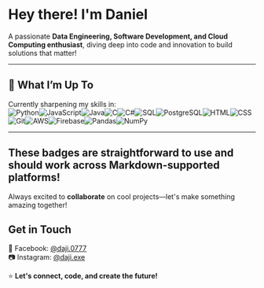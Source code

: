 # Hey there! I'm Daniel    

A passionate **Data Engineering, Software Development, and Cloud Computing enthusiast**, diving deep into code and innovation to build solutions that matter!  

---

## 🌟 **What I’m Up To**  
Currently sharpening my skills in:  
![Python](https://img.shields.io/badge/Python-3776AB?style=for-the-badge&logo=python&logoColor=white)![JavaScript](https://img.shields.io/badge/JavaScript-F7DF1E?style=for-the-badge&logo=javascript&logoColor=black)![Java](https://img.shields.io/badge/Java-007396?style=for-the-badge&logo=java&logoColor=white)![C](https://img.shields.io/badge/C-A8B9CC?style=for-the-badge&logo=c&logoColor=black)![C#](https://img.shields.io/badge/C%23-239120?style=for-the-badge&logo=c-sharp&logoColor=white)![SQL](https://img.shields.io/badge/SQL-003B57?style=for-the-badge&logo=postgresql&logoColor=white)![PostgreSQL](https://img.shields.io/badge/PostgreSQL-336791?style=for-the-badge&logo=postgresql&logoColor=white)![HTML](https://img.shields.io/badge/HTML-E34F26?style=for-the-badge&logo=html5&logoColor=white)![CSS](https://img.shields.io/badge/CSS-1572B6?style=for-the-badge&logo=css3&logoColor=white)![Git](https://img.shields.io/badge/Git-F05032?style=for-the-badge&logo=git&logoColor=white)![AWS](https://img.shields.io/badge/AWS-232F3E?style=for-the-badge&logo=amazon-aws&logoColor=white)![Firebase](https://img.shields.io/badge/Firebase-FFCA28?style=for-the-badge&logo=firebase&logoColor=black)![Pandas](https://img.shields.io/badge/Pandas-150458?style=for-the-badge&logo=pandas&logoColor=white)![NumPy](https://img.shields.io/badge/NumPy-013243?style=for-the-badge&logo=numpy&logoColor=white)  

---

These badges are straightforward to use and should work across Markdown-supported platforms!
---
  
Always excited to **collaborate** on cool projects—let's make something amazing together!

## **Get in Touch**  
📘 Facebook: [@daji.0777](https://facebook.com/daji.0777)  
📷 Instagram: [@daji.exe](https://instagram.com/daji.exe)  

⭐ **Let's connect, code, and create the future!**  
